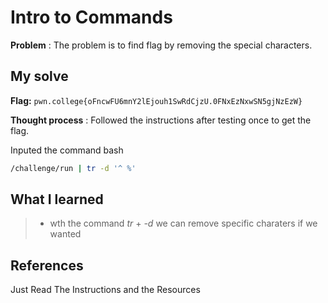 # Intro to Commands 

**Problem** : The problem is to find flag by removing the special characters.
## My solve

**Flag:** `pwn.college{oFncwFU6mnY2lEjouh1SwRdCjzU.0FNxEzNxwSN5gjNzEzW}`

**Thought process** :   Followed the instructions after testing once to get the flag.


Inputed the command
bash
```bash
/challenge/run | tr -d '^ %'


```


## What I learned
> * wth the command *tr* + *-d* we can remove specific charaters if we wanted 


## References 
Just Read The Instructions and the Resources

